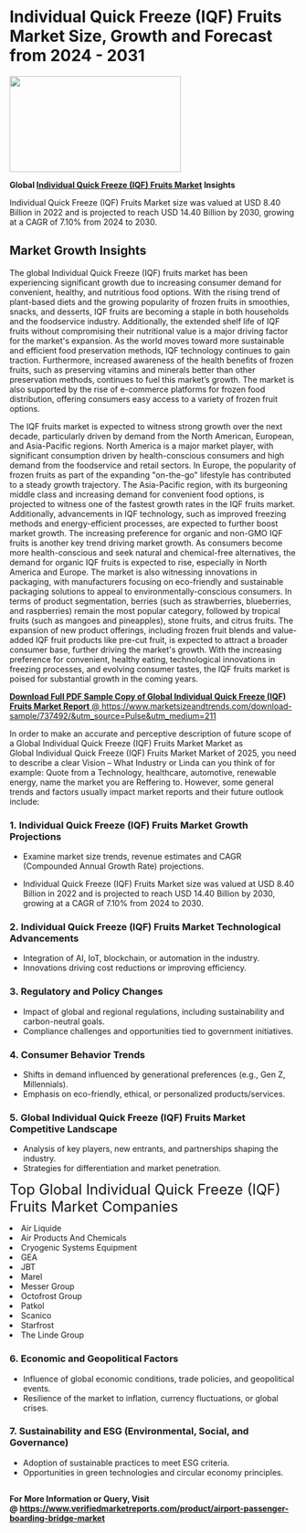 <H1>Individual Quick Freeze (IQF) Fruits Market Size, Growth and Forecast from 2024 - 2031</H1><img class="aligncenter size-medium wp-image-584254" src="https://thirdeyenews.in/wp-content/uploads/2024/09/Global-Market-Research-300x168.jpeg" alt="" width="300" height="168" /><p><strong>Global&nbsp;<a href="https://www.marketsizeandtrends.com/download-sample/737492/&amp;utm_source=Pulse&amp;utm_medium=211">Individual Quick Freeze (IQF) Fruits Market</a> Insights</strong></p><p>Individual Quick Freeze (IQF) Fruits Market size was valued at USD 8.40 Billion in 2022 and is projected to reach USD 14.40 Billion by 2030, growing at a CAGR of 7.10% from 2024 to 2030.</p><p><h2>Market Growth Insights</h2> <p>The global Individual Quick Freeze (IQF) fruits market has been experiencing significant growth due to increasing consumer demand for convenient, healthy, and nutritious food options. With the rising trend of plant-based diets and the growing popularity of frozen fruits in smoothies, snacks, and desserts, IQF fruits are becoming a staple in both households and the foodservice industry. Additionally, the extended shelf life of IQF fruits without compromising their nutritional value is a major driving factor for the market's expansion. As the world moves toward more sustainable and efficient food preservation methods, IQF technology continues to gain traction. Furthermore, increased awareness of the health benefits of frozen fruits, such as preserving vitamins and minerals better than other preservation methods, continues to fuel this market’s growth. The market is also supported by the rise of e-commerce platforms for frozen food distribution, offering consumers easy access to a variety of frozen fruit options. <a href="download_sample_link"></a></p> <p>The IQF fruits market is expected to witness strong growth over the next decade, particularly driven by demand from the North American, European, and Asia-Pacific regions. North America is a major market player, with significant consumption driven by health-conscious consumers and high demand from the foodservice and retail sectors. In Europe, the popularity of frozen fruits as part of the expanding "on-the-go" lifestyle has contributed to a steady growth trajectory. The Asia-Pacific region, with its burgeoning middle class and increasing demand for convenient food options, is projected to witness one of the fastest growth rates in the IQF fruits market. Additionally, advancements in IQF technology, such as improved freezing methods and energy-efficient processes, are expected to further boost market growth. The increasing preference for organic and non-GMO IQF fruits is another key trend driving market growth. As consumers become more health-conscious and seek natural and chemical-free alternatives, the demand for organic IQF fruits is expected to rise, especially in North America and Europe. The market is also witnessing innovations in packaging, with manufacturers focusing on eco-friendly and sustainable packaging solutions to appeal to environmentally-conscious consumers. In terms of product segmentation, berries (such as strawberries, blueberries, and raspberries) remain the most popular category, followed by tropical fruits (such as mangoes and pineapples), stone fruits, and citrus fruits. The expansion of new product offerings, including frozen fruit blends and value-added IQF fruit products like pre-cut fruit, is expected to attract a broader consumer base, further driving the market's growth. With the increasing preference for convenient, healthy eating, technological innovations in freezing processes, and evolving consumer tastes, the IQF fruits market is poised for substantial growth in the coming years. <a href="download_full_report_link"></p><p><span class=""><strong>Download Full PDF Sample Copy of Global Individual Quick Freeze (IQF) Fruits Market Report</strong> @ <a href="https://www.marketsizeandtrends.com/download-sample/737492/&amp;utm_source=Pulse&amp;utm_medium=211" target="_blank">https://www.marketsizeandtrends.com/download-sample/737492/&amp;utm_source=Pulse&amp;utm_medium=211</a></span></p><p>In order to make an accurate and perceptive description of future scope of a Global&nbsp;Individual Quick Freeze (IQF) Fruits Market Market as Global&nbsp;Individual Quick Freeze (IQF) Fruits Market Market of 2025, you need to describe a clear Vision &ndash; What Industry or Linda can you think of for example: Quote from a Technology, healthcare, automotive, renewable energy, name the market you are Reffering to. However, some general trends and factors usually impact market reports and their future outlook include:</p><h3>1.&nbsp;<strong>Individual Quick Freeze (IQF) Fruits Market Growth Projections</strong></h3><ul><li>Examine market size trends, revenue estimates and CAGR (Compounded Annual Growth Rate) projections.</li><li><p>Individual Quick Freeze (IQF) Fruits Market size was valued at USD 8.40 Billion in 2022 and is projected to reach USD 14.40 Billion by 2030, growing at a CAGR of 7.10% from 2024 to 2030.</p></li></ul><h3>2.&nbsp;<strong>Individual Quick Freeze (IQF) Fruits Market Technological Advancements</strong></h3><ul><li>Integration of AI, IoT, blockchain, or automation in the industry.</li><li>Innovations driving cost reductions or improving efficiency.</li></ul><h3>3.&nbsp;<strong>Regulatory and Policy Changes</strong></h3><ul><li>Impact of global and regional regulations, including sustainability and carbon-neutral goals.</li><li>Compliance challenges and opportunities tied to government initiatives.</li></ul><h3>4.&nbsp;<strong>Consumer Behavior Trends</strong></h3><ul><li>Shifts in demand influenced by generational preferences (e.g., Gen Z, Millennials).</li><li>Emphasis on eco-friendly, ethical, or personalized products/services.</li></ul><h3>5.&nbsp;<strong>Global Individual Quick Freeze (IQF) Fruits Market Competitive Landscape</strong></h3><ul><li>Analysis of key players, new entrants, and partnerships shaping the industry.</li><li>Strategies for differentiation and market penetration.</li></ul><p data-pm-slice="1 1 []"><span style="color: inherit; font-family: inherit; font-size: 25px;">Top Global Individual Quick Freeze (IQF) Fruits Market Companies</span></p><div class="" data-test-id=""><p><li>Air Liquide</li><li> Air Products And Chemicals</li><li> Cryogenic Systems Equipment</li><li> GEA</li><li> JBT</li><li> Marel</li><li> Messer Group</li><li> Octofrost Group</li><li> Patkol</li><li> Scanico</li><li> Starfrost</li><li> The Linde Group</li></p></div><h3>6.&nbsp;<strong>Economic and Geopolitical Factors</strong></h3><ul><li>Influence of global economic conditions, trade policies, and geopolitical events.</li><li>Resilience of the market to inflation, currency fluctuations, or global crises.</li></ul><h3>7.&nbsp;<strong>Sustainability and ESG (Environmental, Social, and Governance)</strong></h3><ul><li>Adoption of sustainable practices to meet ESG criteria.</li><li>Opportunities in green technologies and circular economy principles.</li></ul><h2><strong style="font-size: 14px;">For More Information or Query, Visit @&nbsp;</strong><a style="background-color: #ffffff; font-size: 14px;" href="https://www.marketsizeandtrends.com/report/individual-quick-freeze-iqf-fruits-market/" target="_blank">https://www.verifiedmarketreports.com/product/airport-passenger-boarding-bridge-market</a></h2>
